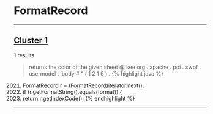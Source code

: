 # FormatRecord

***

## [Cluster 1](./1)
1 results
> returns the color of the given sheet @ see org . apache . poi . xwpf . usermodel . ibody # " ( 1 2 1 6 ) . 
{% highlight java %}
2021.   FormatRecord r = (FormatRecord)iterator.next();
2022.   if (r.getFormatString().equals(format)) {
2023. return r.getIndexCode();
{% endhighlight %}

***

